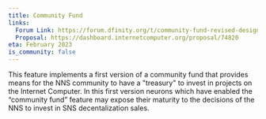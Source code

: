 ```yaml
---
title: Community Fund
links:
  Forum Link: https://forum.dfinity.org/t/community-fund-revised-design-proposal/14691
  Proposal: https://dashboard.internetcomputer.org/proposal/74820
eta: February 2023
is_community: false
---
```

This feature implements a first version of a community fund that provides means for the NNS community to have a "treasury" to invest in projects on the Internet Computer. In this first version neurons which have enabled the “community fund” feature may expose their maturity to the decisions of the NNS to invest in SNS decentalization sales.
